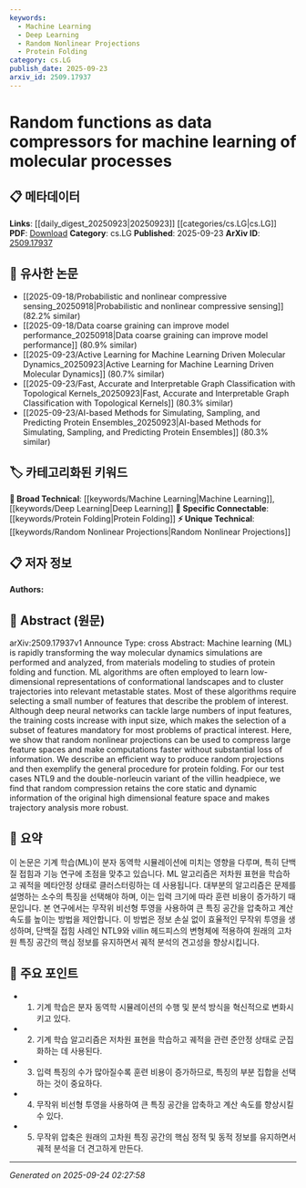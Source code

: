 ```yaml
---
keywords:
  - Machine Learning
  - Deep Learning
  - Random Nonlinear Projections
  - Protein Folding
category: cs.LG
publish_date: 2025-09-23
arxiv_id: 2509.17937
---
```


<!-- KEYWORD_LINKING_METADATA:
{
  "processed_timestamp": "2025-09-24T02:27:58.520897",
  "vocabulary_version": "1.0",
  "selected_keywords": [
    "Machine Learning",
    "Deep Learning",
    "Random Nonlinear Projections",
    "Protein Folding"
  ],
  "rejected_keywords": [],
  "similarity_scores": {
    "Machine Learning": 0.85,
    "Deep Learning": 0.8,
    "Random Nonlinear Projections": 0.7,
    "Protein Folding": 0.75
  },
  "extraction_method": "AI_prompt_based",
  "budget_applied": true,
  "candidates_json": {
    "candidates": [
      {
        "surface": "Machine Learning",
        "canonical": "Machine Learning",
        "aliases": [
          "ML"
        ],
        "category": "broad_technical",
        "rationale": "Machine Learning is a central theme of the paper, connecting it to a broad range of computational techniques.",
        "novelty_score": 0.4,
        "connectivity_score": 0.9,
        "specificity_score": 0.5,
        "link_intent_score": 0.85
      },
      {
        "surface": "Deep Neural Networks",
        "canonical": "Deep Learning",
        "aliases": [
          "DNN"
        ],
        "category": "broad_technical",
        "rationale": "Deep Learning is a key method discussed for handling large feature spaces, linking to advanced computational models.",
        "novelty_score": 0.5,
        "connectivity_score": 0.85,
        "specificity_score": 0.6,
        "link_intent_score": 0.8
      },
      {
        "surface": "Random Nonlinear Projections",
        "canonical": "Random Nonlinear Projections",
        "aliases": [
          "Random Projections"
        ],
        "category": "unique_technical",
        "rationale": "This technique is a novel approach discussed in the paper for feature space compression, offering unique insights.",
        "novelty_score": 0.75,
        "connectivity_score": 0.6,
        "specificity_score": 0.8,
        "link_intent_score": 0.7
      },
      {
        "surface": "Protein Folding",
        "canonical": "Protein Folding",
        "aliases": [],
        "category": "specific_connectable",
        "rationale": "Protein Folding is a specific application area for the discussed methods, linking molecular dynamics to computational techniques.",
        "novelty_score": 0.55,
        "connectivity_score": 0.78,
        "specificity_score": 0.72,
        "link_intent_score": 0.75
      }
    ],
    "ban_list_suggestions": [
      "feature selection",
      "trajectory analysis"
    ]
  },
  "decisions": [
    {
      "candidate_surface": "Machine Learning",
      "resolved_canonical": "Machine Learning",
      "decision": "linked",
      "scores": {
        "novelty": 0.4,
        "connectivity": 0.9,
        "specificity": 0.5,
        "link_intent": 0.85
      }
    },
    {
      "candidate_surface": "Deep Neural Networks",
      "resolved_canonical": "Deep Learning",
      "decision": "linked",
      "scores": {
        "novelty": 0.5,
        "connectivity": 0.85,
        "specificity": 0.6,
        "link_intent": 0.8
      }
    },
    {
      "candidate_surface": "Random Nonlinear Projections",
      "resolved_canonical": "Random Nonlinear Projections",
      "decision": "linked",
      "scores": {
        "novelty": 0.75,
        "connectivity": 0.6,
        "specificity": 0.8,
        "link_intent": 0.7
      }
    },
    {
      "candidate_surface": "Protein Folding",
      "resolved_canonical": "Protein Folding",
      "decision": "linked",
      "scores": {
        "novelty": 0.55,
        "connectivity": 0.78,
        "specificity": 0.72,
        "link_intent": 0.75
      }
    }
  ]
}
-->

# Random functions as data compressors for machine learning of molecular processes

## 📋 메타데이터

**Links**: [[daily_digest_20250923|20250923]] [[categories/cs.LG|cs.LG]]
**PDF**: [Download](https://arxiv.org/pdf/2509.17937.pdf)
**Category**: cs.LG
**Published**: 2025-09-23
**ArXiv ID**: [2509.17937](https://arxiv.org/abs/2509.17937)

## 🔗 유사한 논문
- [[2025-09-18/Probabilistic and nonlinear compressive sensing_20250918|Probabilistic and nonlinear compressive sensing]] (82.2% similar)
- [[2025-09-18/Data coarse graining can improve model performance_20250918|Data coarse graining can improve model performance]] (80.9% similar)
- [[2025-09-23/Active Learning for Machine Learning Driven Molecular Dynamics_20250923|Active Learning for Machine Learning Driven Molecular Dynamics]] (80.7% similar)
- [[2025-09-23/Fast, Accurate and Interpretable Graph Classification with Topological Kernels_20250923|Fast, Accurate and Interpretable Graph Classification with Topological Kernels]] (80.3% similar)
- [[2025-09-23/AI-based Methods for Simulating, Sampling, and Predicting Protein Ensembles_20250923|AI-based Methods for Simulating, Sampling, and Predicting Protein Ensembles]] (80.3% similar)

## 🏷️ 카테고리화된 키워드
**🧠 Broad Technical**: [[keywords/Machine Learning|Machine Learning]], [[keywords/Deep Learning|Deep Learning]]
**🔗 Specific Connectable**: [[keywords/Protein Folding|Protein Folding]]
**⚡ Unique Technical**: [[keywords/Random Nonlinear Projections|Random Nonlinear Projections]]

## 📋 저자 정보

**Authors:** 

## 📄 Abstract (원문)

arXiv:2509.17937v1 Announce Type: cross 
Abstract: Machine learning (ML) is rapidly transforming the way molecular dynamics simulations are performed and analyzed, from materials modeling to studies of protein folding and function. ML algorithms are often employed to learn low-dimensional representations of conformational landscapes and to cluster trajectories into relevant metastable states. Most of these algorithms require selecting a small number of features that describe the problem of interest. Although deep neural networks can tackle large numbers of input features, the training costs increase with input size, which makes the selection of a subset of features mandatory for most problems of practical interest. Here, we show that random nonlinear projections can be used to compress large feature spaces and make computations faster without substantial loss of information. We describe an efficient way to produce random projections and then exemplify the general procedure for protein folding. For our test cases NTL9 and the double-norleucin variant of the villin headpiece, we find that random compression retains the core static and dynamic information of the original high dimensional feature space and makes trajectory analysis more robust.

## 📝 요약

이 논문은 기계 학습(ML)이 분자 동역학 시뮬레이션에 미치는 영향을 다루며, 특히 단백질 접힘과 기능 연구에 초점을 맞추고 있습니다. ML 알고리즘은 저차원 표현을 학습하고 궤적을 메타안정 상태로 클러스터링하는 데 사용됩니다. 대부분의 알고리즘은 문제를 설명하는 소수의 특징을 선택해야 하며, 이는 입력 크기에 따라 훈련 비용이 증가하기 때문입니다. 본 연구에서는 무작위 비선형 투영을 사용하여 큰 특징 공간을 압축하고 계산 속도를 높이는 방법을 제안합니다. 이 방법은 정보 손실 없이 효율적인 무작위 투영을 생성하며, 단백질 접힘 사례인 NTL9와 villin 헤드피스의 변형체에 적용하여 원래의 고차원 특징 공간의 핵심 정보를 유지하면서 궤적 분석의 견고성을 향상시킵니다.

## 🎯 주요 포인트

- 1. 기계 학습은 분자 동역학 시뮬레이션의 수행 및 분석 방식을 혁신적으로 변화시키고 있다.
- 2. 기계 학습 알고리즘은 저차원 표현을 학습하고 궤적을 관련 준안정 상태로 군집화하는 데 사용된다.
- 3. 입력 특징의 수가 많아질수록 훈련 비용이 증가하므로, 특징의 부분 집합을 선택하는 것이 중요하다.
- 4. 무작위 비선형 투영을 사용하여 큰 특징 공간을 압축하고 계산 속도를 향상시킬 수 있다.
- 5. 무작위 압축은 원래의 고차원 특징 공간의 핵심 정적 및 동적 정보를 유지하면서 궤적 분석을 더 견고하게 만든다.


---

*Generated on 2025-09-24 02:27:58*